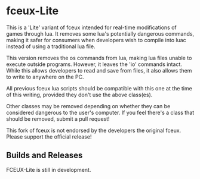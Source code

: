 # fceux-Lite 

This is a 'Lite' variant of fceux intended for real-time modifications of games through lua. It removes some lua's potentially dangerous commands, making it safer for consumers when developers wish to compile into luac instead of using a traditional lua file.

This version removes the os commands from lua, making lua files unable to execute outside programs. However, it leaves the 'io' commands intact. While this allows developers to read and save from files, it also allows them to write to anywhere on the PC.

All previous fceux lua scripts should be compatible with this one at the time of this writing, provided they don't use the above class(es).

Other classes may be removed depending on whether they can be considered dangerous to the user's computer. If you feel there's a class that should be removed, submit a pull request!

This fork of fceux is not endorsed by the developers the original fceux. Please support the official release!

## Builds and Releases

FCEUX-Lite is still in development.
